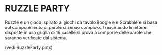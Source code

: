# RUZZLE PARTY

Ruzzle è un gioco ispirato ai giochi da tavolo Boogle e e Scrabble e si basa sul componimento di parole di senso compiuto.
Trascinando le lettere disposte in una griglia di 16 caselle si prova a comporre delle parole che saranno verificate dal sistema.

(vedi RuzzleParty.pptx)